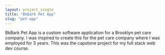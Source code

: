 ```yaml
---
layout: project_single
title: "BkBark Pet App"
slug: "pet-app"
---
```


BkBark Pet App is a custom software application for a Brooklyn pet care company. I was inspired to create this for the pet care company where I was employed for 3 years. This was the capstone project for my full stack web dev course.
